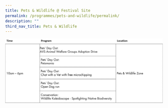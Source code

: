 ```yaml
---
title: Pets & Wildlife @ Festival Site
permalink: /programmes/pets-and-wildlife/permalink/
description: ""
third_nav_title: Pets & Wildlife
---
```

![](/images/sched%201%20-%20pets%20&%20wildlife.jpg)